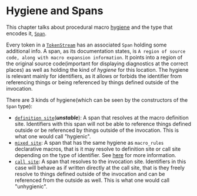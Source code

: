 # Hygiene and Spans

This chapter talks about procedural macro [hygiene](../syntax-extensions/hygiene.md) and the type that encodes it, [`Span`](https://doc.rust-lang.org/proc_macro/struct.Span.html).

Every token in a [`TokenStream`](https://doc.rust-lang.org/proc_macro/struct.TokenStream.html) has an associated `Span` holding some additional info.
A span, as its documentation states, is `A region of source code, along with macro expansion information`.
It points into a region of the original source code(important for displaying diagnostics at the correct places) as well as holding the kind of *hygiene* for this location.
The hygiene is relevant mainly for identifiers, as it allows or forbids the identifier from referencing things or being referenced by things defined outside of the invocation.

There are 3 kinds of hygiene(which can be seen by the constructors of the `Span` type):
- [`definition site`](https://doc.rust-lang.org/proc_macro/struct.Span.html#method.def_site)(***unstable***): A span that resolves at the macro definition site. Identifiers with this span will not be able to reference things defined outside or be referenced by things outside of the invocation. This is what one would call "hygienic".
- [`mixed site`](https://doc.rust-lang.org/proc_macro/struct.Span.html#method.mixed_site): A span that has the same hygiene as `macro_rules` declarative macros, that is it may resolve to definition site or call site depending on the type of identifier. See [here](../decl-macros/minutiae/hygiene.md) for more information.
- [`call site`](https://doc.rust-lang.org/proc_macro/struct.Span.html#method.call_site): A span that resolves to the invocation site. Identifiers in this case will behave as if written directly at the call site, that is they freely resolve to things defined outside of the invocation and can be referenced from the outside as well. This is what one would call "unhygienic".
